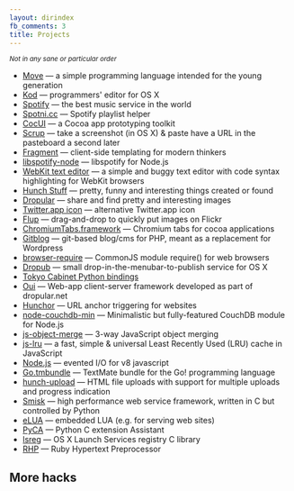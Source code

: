 ```yaml
---
layout: dirindex
fb_comments: 3
title: Projects
---
```


<small>*Not in any sane or particular order*</small>

- [Move](http://movelang.org/) — a simple programming language intended for the young generation
- [Kod](http://kodapp.com/) — programmers' editor for OS X
- [Spotify](/about/spotify/) — the best music service in the world
- [Spotni.cc](http://spotni.cc/) — Spotify playlist helper
- [CocUI](https://github.com/rsms/cocui) — a Cocoa app prototyping toolkit
- [Scrup](https://github.com/rsms/scrup) — take a screenshot (in OS X) & paste have a URL in the pasteboard a second later
- [Fragment](https://github.com/rsms/js-fragment) — client-side templating for modern thinkers
- [libspotify-node](https://github.com/liesen/libspotify-node) — libspotify for Node.js
- [WebKit text editor](https://github.com/rsms/webkit-editor) — a simple and buggy text editor with code syntax highlighting for WebKit browsers
- [Hunch Stuff](http://hunch.se/stuff/) — pretty, funny and interesting things created or found
- [Dropular](http://dropular.net/) — share and find pretty and interesting images
- [Twitter.app icon](https://github.com/rsms/twitter-icon) — alternative Twitter.app icon
- [Flup](https://github.com/rsms/flup) — drag-and-drop to quickly put images on Flickr
- [ChromiumTabs.framework](https://github.com/rsms/chromium-tabs) — Chromium tabs for cocoa applications
- [Gitblog](https://github.com/rsms/gitblog) — git-based blog/cms for PHP, meant as a replacement for Wordpress
- [browser-require](https://github.com/rsms/browser-require) — CommonJS module require() for web browsers
- [Dropub](https://github.com/rsms/dropub) — small drop-in-the-menubar-to-publish service for OS X
- [Tokyo Cabinet Python bindings](https://github.com/rsms/tc)
- [Oui](https://github.com/rsms/oui) — Web-app client-server framework developed as part of dropular.net
- [Hunchor](https://github.com/rsms/hunchor) — URL anchor triggering for websites
- [node-couchdb-min](https://github.com/rsms/node-couchdb-min) — Minimalistic but fully-featured CouchDB module for Node.js
- [js-object-merge](https://github.com/rsms/js-object-merge) — 3-way JavaScript object merging
- [js-lru](https://github.com/rsms/js-lru) — a fast, simple & universal Least Recently Used (LRU) cache in JavaScript
- [Node.js](http://nodejs.org/) — evented I/O for v8 javascript
- [Go.tmbundle](https://github.com/rsms/Go.tmbundle) — TextMate bundle for the Go! programming language
- [hunch-upload](https://github.com/rsms/hunch-upload) — HTML file uploads with support for multiple uploads and progress indication
- [Smisk](http://python-smisk.org/) — high performance web service framework, written in C but controlled by Python
- [eLUA](https://github.com/rsms/elua) — embedded LUA (e.g. for serving web sites)
- [PyCA](https://github.com/rsms/pyca) — Python C extension Assistant
- [lsreg](https://github.com/rsms/lsreg) — OS X Launch Services registry C library
- [RHP](https://github.com/rsms/rhp) — Ruby Hypertext Preprocessor

## More hacks
